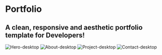 # Portfolio

## A clean, responsive and aesthetic portfolio template for Developers!

<img alt="Hero-desktop" src="https://github.com/user-attachments/assets/ebb0badf-d302-4d09-8199-8c7af35c76c9" />
<img alt="About-desktop" src="https://github.com/user-attachments/assets/ac45a9c5-6990-4361-a982-2b27a31e564e" />
<img alt="Project-desktop" src="https://github.com/user-attachments/assets/635286e4-5395-4ed1-9b16-748f9193e60c" />
<img alt="Contact-desktop" src="https://github.com/user-attachments/assets/2da6a76c-c570-4fec-8cfb-f57adb5a82af" />
